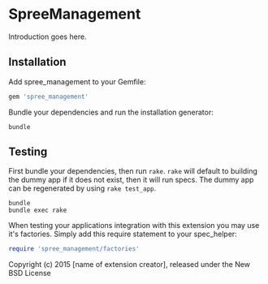 SpreeManagement
===================

Introduction goes here.

Installation
------------

Add spree_management to your Gemfile:

```ruby
gem 'spree_management'
```

Bundle your dependencies and run the installation generator:

```shell
bundle
```

Testing
-------

First bundle your dependencies, then run `rake`. `rake` will default to building the dummy app if it does not exist, then it will run specs. The dummy app can be regenerated by using `rake test_app`.

```shell
bundle
bundle exec rake
```

When testing your applications integration with this extension you may use it's factories.
Simply add this require statement to your spec_helper:

```ruby
require 'spree_management/factories'
```

Copyright (c) 2015 [name of extension creator], released under the New BSD License
